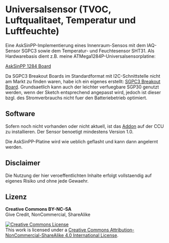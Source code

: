 # Universalsensor (TVOC, Luftqualitaet, Temperatur und Luftfeuchte)

Eine AskSinPP-Implementierung eines Innenraum-Sensos mit dem IAQ-Sensor SGPC3 sowie dem Temperatur- und Feuchtesensor SHT31. Als Hardwarebasis dient z.B. meine ATMega1284P-Universalsensorplatine:

[AskSinPP 1284 Board](https://github.com/HMSteve/PCBs/tree/master/AskSinPP_1284_Board)

Da SGPC3 Breakout Boards im Standardformat mit I2C-Schnittstelle nicht am Markt zu finden waren, habe ich ein eigenes erstellt: [SGPC3 Breakout Board](https://github.com/HMSteve/PCBs/tree/master/SGPC3_BreakoutBoard). Grundsaetlich kann auch der leichter verfuegbare SGP30 genutzt werden, wenn der Sketch entsprechend angepasst wird, jedoch ist dieser bzgl. des Stromverbrauchs nicht fuer den Batteriebetrieb optimiert.


## Software

Sofern noch nicht vorhanden oder nicht aktuell, ist das [Addon](https://github.com/HMSteve/SG-HB-Devices-Addon/raw/master/CCU_RM/sg-hb-devices-addon.tgz) auf der CCU zu installieren. Der Sensor benoetigt mindestens Version 1.0.

Die AskSinPP-Platine wird wie ueblich geflasht und kann dann angelernt werden.


## Disclaimer

Die Nutzung der hier veroeffentlichten Inhalte erfolgt vollstaendig auf eigenes Risiko und ohne jede Gewaehr.


## Lizenz

**Creative Commons BY-NC-SA**<br>
Give Credit, NonCommercial, ShareAlike

<a rel="license" href="http://creativecommons.org/licenses/by-nc-sa/4.0/"><img alt="Creative Commons License" style="border-width:0" src="https://i.creativecommons.org/l/by-nc-sa/4.0/88x31.png" /></a><br />This work is licensed under a <a rel="license" href="http://creativecommons.org/licenses/by-nc-sa/4.0/">Creative Commons Attribution-NonCommercial-ShareAlike 4.0 International License</a>.
